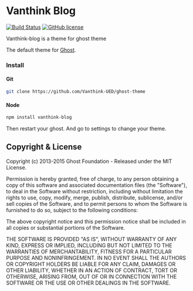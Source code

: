 # Vanthink Blog 
[![Build Status](https://travis-ci.org/Vanthink-UED/ghost-theme.svg?branch=master)](https://travis-ci.org/Vanthink-UED/ghost-theme)
[![GitHub license](https://img.shields.io/github/license/mashape/apistatus.svg)](https://github.com/Vanthink-UED/ghost-theme/blob/master/LICENSE)


Vanthink-blog is a theme for ghost theme

The default theme for [Ghost](https://github.com/Vanthink-UED/ghost-theme).

### Install

#### Git

``` bash
git clone https://github.com/Vanthink-UED/ghost-theme

```
#### Node 
``` bash
npm install vanthink-blog
```
Then restart your ghost. And go to settings to change your theme.



## Copyright & License

Copyright (c) 2013-2015 Ghost Foundation - Released under the MIT License.

Permission is hereby granted, free of charge, to any person obtaining a copy of this software and associated documentation files (the "Software"), to deal in the Software without restriction, including without limitation the rights to use, copy, modify, merge, publish, distribute, sublicense, and/or sell copies of the Software, and to permit persons to whom the Software is furnished to do so, subject to the following conditions:

The above copyright notice and this permission notice shall be included in all copies or substantial portions of the Software.

THE SOFTWARE IS PROVIDED "AS IS", WITHOUT WARRANTY OF ANY KIND, EXPRESS OR IMPLIED, INCLUDING BUT NOT LIMITED TO THE WARRANTIES OF MERCHANTABILITY, FITNESS FOR A PARTICULAR PURPOSE AND
NONINFRINGEMENT. IN NO EVENT SHALL THE AUTHORS OR COPYRIGHT HOLDERS BE LIABLE FOR ANY CLAIM, DAMAGES OR OTHER LIABILITY, WHETHER IN AN ACTION OF CONTRACT, TORT OR OTHERWISE, ARISING FROM, OUT OF OR IN CONNECTION WITH THE SOFTWARE OR THE USE OR OTHER DEALINGS IN THE SOFTWARE.
